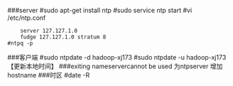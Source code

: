 ###server
	#sudo apt-get install ntp
	#sudo service ntp start
	#vi /etc/ntp.conf
		
		server 127.127.1.0
		fudge 127.127.1.0 stratum 8	
	#ntpq -p
###客户端
	#sudo ntpdate -d hadoop-xj173
	#sudo ntpdate -u hadoop-xj173【更新本地时间】
###exiting nameservercannot be used
	为ntpserver 增加hostname
###时区
	#date -R
